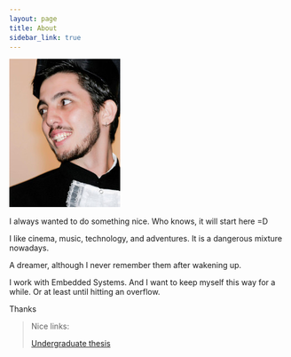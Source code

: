 ```yaml
---
layout: page
title: About
sidebar_link: true
---
```


![placeholder](/assets/images/perfil.jpg?raw=true "Cuidado!")

<p class="message">
  I always wanted to do something nice. Who knows, it will start here =D
</p>

I like cinema, music, technology, and adventures. It is a dangerous mixture nowadays.

A dreamer, although I never remember them after wakening up.

I work with Embedded Systems. And I want to keep myself this way for a while. Or at least until hitting an overflow.

Thanks

>Nice links:
>
>[Undergraduate thesis](/assets/files/Monografia%20TCC.pdf "vish!")
